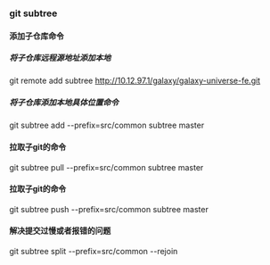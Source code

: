 ### git subtree

#### 添加子仓库命令
  ##### 将子仓库远程源地址添加本地
git remote add subtree http://10.12.97.1/galaxy/galaxy-universe-fe.git
  ##### 将子仓库添加本地具体位置命令
git subtree add --prefix=src/common subtree master

#### 拉取子git的命令
git subtree pull --prefix=src/common subtree master

#### 拉取子git的命令
git subtree push --prefix=src/common subtree master

#### 解决提交过慢或者报错的问题
git subtree split --prefix=src/common --rejoin
